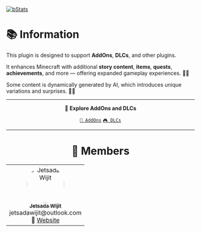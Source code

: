 [![bStats](https://raw.githubusercontent.com/intergrav/devins-badges/refs/heads/v3/assets/cozy/available/bstats_vector.svg)](https://bstats.org/plugin/bukkit/MCEngineStory/26183)

# 📚 Information

This plugin is designed to support **AddOns**, **DLCs**, and other plugins.

It enhances Minecraft with additional **story content**, **items**, **quests**, **achievements**, and more — offering expanded gameplay experiences. 🧭✨

Some content is dynamically generated by AI, which introduces unique variations and surprises. 🤖📖

---

<div align="center">

🎯 **Explore AddOns and DLCs**

[`🧩 AddOns`](https://github.com/topics/mcengine-story-addon)
[`🎮 DLCs`](https://github.com/topics/mcengine-story-dlc)

</div>

---

<div align="center">

# 👥 Members

<table>
  <tr>
    <td align="center" width="150">
      <a href="https://github.com/JetsadaWijit">
        <img src="https://imgur.com/SyqKl13.png" width="100px" style="border-radius:50%;" alt="Jetsada Wijit"/><br />
        <sub><b>Jetsada Wijit</b></sub>
      </a><br/>jetsadawijit@outlook.com<br/>
      🔗 <a href="https://jetsadawijit.github.io">Website</a>
    </td>
  </tr>
</table>

</div>
